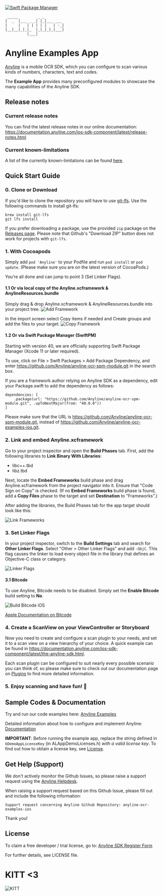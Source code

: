 [![Swift Package Manager](https://img.shields.io/badge/Swift_Package_Manager-compatible-orange)](https://img.shields.io/badge/Swift_Package_Manager-compatible-orange)

     _____         _ _         
    |  _  |___ _ _| |_|___ ___ 
    |     |   | | | | |   | -_|
    |__|__|_|_|_  |_|_|_|_|___|
              |___|            

# Anyline Examples App 

[Anyline](https://www.anyline.com) is a mobile OCR SDK, which you can configure to scan various kinds of numbers, characters, text and codes.

The **Example App** provides many preconfigured modules to showcase the many capabilities of the Anyline SDK.

## Release notes

### Current release notes

You can find the latest release notes in our online documentation: https://documentation.anyline.com/ios-sdk-component/latest/release-notes.html

### Current known-limitations

A list of the currently known-limitations can be found [here](https://documentation.anyline.com/ios-sdk-component/latest/known-issues-and-limitations.html).

## Quick Start Guide

### 0. Clone or Download

If you'd like to clone the repository you will have to use [git-lfs](https://git-lfs.github.com/). Use the following commands to install git-lfs:

```
brew install git-lfs
git lfs install
```

If you prefer downloading a package, use the provided `zip` package on the [Releases page](https://github.com/Anyline/anyline-ocr-examples-ios/releases). Please note that Github's "Download ZIP" button does not work for projects with `git-lfs`.

### 1. With Cocoapods

Simply add `pod 'Anyline'` to your Podfile and run `pod install` or `pod update`. (Please make sure you are on the latest version of CocoaPods.)

You’re all done and can jump to point 3 (Set Linker Flags).

#### 1.1 Or via local copy of the Anyline.xcframework & AnylineResources.bundle

Simply drag & drop Anyline.xcframework & AnylineResources.bundle into your project tree. 
![Add Framework](/images/AddFramework.jpg)

In the import screen select Copy items if needed and Create groups and add the files to your target.
![Copy Framework](/images/CopyFramework.jpg)

#### 1.2 Or via Swift Package Manager (SwiftPM)

Starting with version 40, we are officially supporting Swift Package Manager (Xcode 11 or later required).

To use, click on File > Swift Packages > Add Package Dependency, and enter https://github.com/Anyline/anyline-ocr-spm-module.git in the search box.

If you are a framework author relying on Anyline SDK as a dependency, edit your Package.swift to add the dependency as follows:

```
dependencies: [
    .package(url: "https://github.com/Anyline/anyline-ocr-spm-module.git", .upToNextMajor(from: "40.0.0"))
]
```

Please make sure that the URL is https://github.com/Anyline/anyline-ocr-spm-module.git, instead of https://github.com/Anyline/anyline-ocr-examples-ios.git.


### 2. Link and embed Anyline.xcframework

Go to your project inspector and open the **Build Phases** tab. First, add the following libraries to **Link Binary With Libraries**:

- libc++.tbd
- libz.tbd

Next, locate the **Embed Frameworks** build phase and drag Anyline.xcframework from the project navigator into it. Ensure that "Code Sign on Copy" is checked. (If no **Embed Frameworks** build phase is found, add a **Copy Files** phase to the target and set **Destination** to "Frameworks".) 

After adding the libraries, the Build Phases tab for the app target should look like this: 

![Link Frameworks](/images/LinkFrameworks.jpg)

### 3. Set Linker Flags

In your project inspector, switch to the **Build Settings** tab and search for **Other Linker Flags**. Select "Other > Other Linker Flags" and add `-ObjC`. This flag causes the linker to load every object file in the library that defines an Objective-C class or category.

![Linker Flags](/images/LinkerFlags.jpg)

#### 3.1 Bitcode

To use Anyline, Bitcode needs to be disabled. Simply set the **Enable Bitcode** build setting to **No**.

![Build Bitcode iOS](/images/iOS_build_bitcode.png)

[Apple Documentation on Bitcode](https://developer.apple.com/library/ios/documentation/IDEs/Conceptual/AppDistributionGuide/AppThinning/AppThinning.html)

### 4. Create a ScanView on your ViewController or Storyboard

Now you need to create and configure a scan plugin to your needs, and set it to a scan view on a view hierarchy of your choice. A quick example can be found in https://documentation.anyline.com/ios-sdk-component/latest/the-anyline-sdk.html.

Each scan plugin can be configured to suit nearly every possible scenario you can think of, so please make sure to check out our documentation page on [Plugins](https://documentation.anyline.com/ios-sdk-component/latest/plugin-configuration.html) to find more detailed information. 

### 5. Enjoy scanning and have fun! :movie_camera:


## Sample Codes & Documentation 

Try and run our code examples here: [Anyline Examples](https://github.com/Anyline/anyline-ocr-examples-ios/tree/master/AnylineExamples)

Detailed information about how to configure and implement Anyline: [Documentation](https://documentation.anyline.com/ios-sdk-component/latest/index.html)

**IMPORTANT**: Before running the example app, replace the string defined in `kDemoAppLicenseKey` (in ALAppDemoLicenses.h) _with a valid license key_. To find out how to obtain a license key, see [License](#license).

## Get Help (Support)

We don't actively monitor the Github Issues, so please raise a support request using the [Anyline Helpdesk](https://anyline.atlassian.net/servicedesk/customer/portal/2/group/6).

When raising a support request based on this Github Issue, please fill out and include the following information:

```
Support request concerning Anyline Github Repository: anyline-ocr-examples-ios
```

Thank you!

## License 

To claim a free developer / trial license, go to: [Anyline SDK Register Form](https://anyline.com/free-demos/)

For further details, see LICENSE file.


# KITT <3

![KITT](images/visualFeedback/kitt/contour_point.gif)
